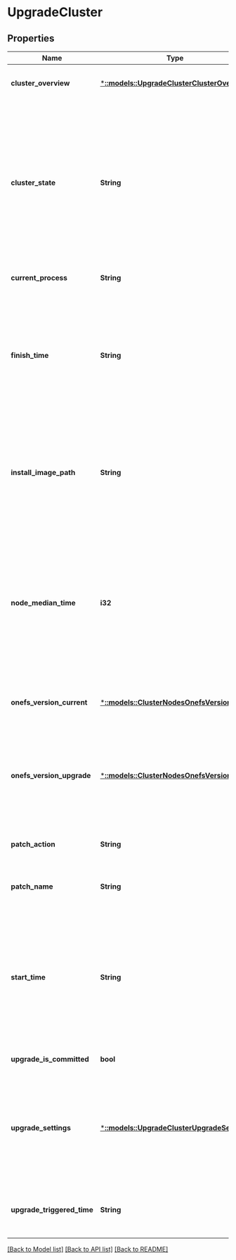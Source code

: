 # UpgradeCluster

## Properties
Name | Type | Description | Notes
------------ | ------------- | ------------- | -------------
**cluster_overview** | [***::models::UpgradeClusterClusterOverview**](UpgradeClusterClusterOverview.md) | The cluster overview of an upgrade process. | [optional] [default to null]
**cluster_state** | **String** | The different states of an upgrade, rollback, or assessment. One of the following values: &#39;committed&#39;, &#39;upgraded&#39;, &#39;partially upgraded&#39;, &#39;upgrading&#39;, &#39;rolling back&#39;, &#39;assessing&#39;, &#39;error&#39; | [optional] [default to null]
**current_process** | **String** | The current upgrade activity. | [optional] [default to null]
**finish_time** | **String** | The time when a rollback, assessment or upgrade has finished completely. Use ISO 8601 standard. Null if the cluster_state is not &#39;upgraded&#39;. | [optional] [default to null]
**install_image_path** | **String** | The location (path) of the upgrade image which must be within /ifs. Null if the cluster_state is &#39;committed&#39; or &#39;upgraded.&#39; | [optional] [default to null]
**node_median_time** | **i32** | The median time (seconds) to complete each node so far during this upgrade. Before the first node in an upgrade has completed this key will have an associated null value. | [optional] [default to null]
**onefs_version_current** | [***::models::ClusterNodesOnefsVersion**](ClusterNodesOnefsVersion.md) | The current OneFS version before upgrade. | [optional] [default to null]
**onefs_version_upgrade** | [***::models::ClusterNodesOnefsVersion**](ClusterNodesOnefsVersion.md) | The OneFS version the user is attempting to upgrade to. Null if the cluster_state is &#39;committed&#39; or &#39;assessing.&#39; | [optional] [default to null]
**patch_action** | **String** | The most recent patch action performed. | [optional] [default to null]
**patch_name** | **String** | The patch with the most recent patch action. | [optional] [default to null]
**start_time** | **String** | The time when an upgrade, rollback, or assessment was started. Use ISO 8601 standard. Null if the cluster_state is &#39;committed&#39; or &#39;partially upgraded.&#39; | [optional] [default to null]
**upgrade_is_committed** | **bool** | True if upgrade is committed. | [optional] [default to null]
**upgrade_settings** | [***::models::UpgradeClusterUpgradeSettings**](UpgradeClusterUpgradeSettings.md) | The settings necessary when starting an upgrade. Null if the cluster_state is not &#39;upgrading&#39; or &#39;partially upgraded.&#39; or &#39;error&#39;. | [optional] [default to null]
**upgrade_triggered_time** | **String** | Time at which upgrade was originally requested. | [optional] [default to null]

[[Back to Model list]](../README.md#documentation-for-models) [[Back to API list]](../README.md#documentation-for-api-endpoints) [[Back to README]](../README.md)


